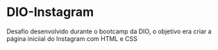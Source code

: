 # DIO-Instagram
Desafio desenvolvido durante o bootcamp da DIO, o objetivo era criar a página iniciial do Instagram com HTML e CSS

